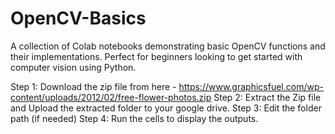 # OpenCV-Basics
A collection of Colab notebooks demonstrating basic OpenCV functions and their implementations. Perfect for beginners looking to get started with computer vision using Python.

Step 1: Download the zip file from here - https://www.graphicsfuel.com/wp-content/uploads/2012/02/free-flower-photos.zip
Step 2: Extract the Zip file and Upload the extracted folder to your google drive.
Step 3: Edit the folder path (if needed)
Step 4: Run the cells to display the outputs.
